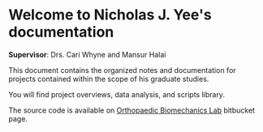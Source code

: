 # Welcome to Nicholas J. Yee's documentation
**Supervisor**: Drs. Cari Whyne and Mansur Halai

This document contains the organized notes and documentation for 
projects contained within the scope of his graduate studies.

You will find project overviews, data analysis, and scripts library.

The source code is available on [Orthopaedic Biomechanics Lab](https://bitbucket.org/OrthopaedicBiomechanicsLab/workspace/projects/HUS)
bitbucket page.

```{tableofcontents}
```
